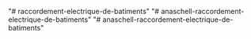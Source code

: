 "# raccordement-electrique-de-batiments" 
"# anaschell-raccordement-electrique-de-batiments" 
"# anaschell-raccordement-electrique-de-batiments" 
